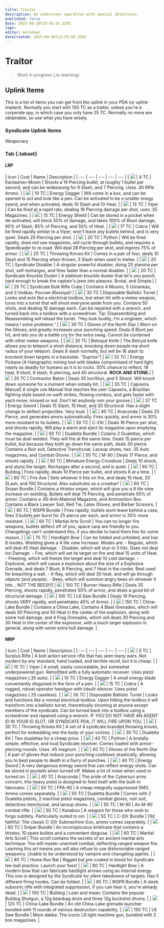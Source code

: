 ```yaml
---
title: Traitor
description: An undercover operative with special objectives.
published: false
date: 2025-08-20T19:45:15.329Z
tags: 
editor: markdown
dateCreated: 2025-04-08T12:59:09.329Z
---
```


# Traitor

> Work in progress
{.is-warning}

## Uplink Items

This is a list of items you can get from the uplink in your PDA (or uplink implant). Normally you start with 100 TC as a traitor, unless you're a corperate spy, in which case you only have 25 TC. Normally no more are obtainable, so use what you have wisely.
### Syndicate Uplink Items

Weaponary
### Tab {.tabset}

#### LRP

| Icon | Cost | Name | Description |
| --- | --- | --- | --- | --- |
| ![](/syndicate/kardashev-mosin.png) | 4 TC | Kardashev-Mosin | Shoots a 19 Piercing bullet, at roughly 1 bullet per second, and can be wideswung for 6 Slash, and 7 Piercing. Uses .30 RIfle Ammo. |
| ![](/syndicate/energy_dagger.png) | 10 TC | Energy Dagger | Will come in a box, and can be opened to act and look like a pen. Can be activated to be a smaller enegy sword, and when activated, deals 10 Slash and 10 Heat. |
| ![](/syndicate/viper.png) | 13 TC | Viper | Can be fired at a rapid rate, dealing 16 Piercing damage per shot, uses .35 Magazines. |
| ![](/syndicate/energy_shield.png) | 15 TC | Energy Shield |  Can be stored in a pocket when de-activated, will block 50% of damage, and takes 100% of Blunt damage, 90% of Slash, 85% of Piercing, and 50% of Heat. |
| ![](/syndicate/cobra.png) | 17 TC | Cobra | Will be fired rapidly similar to a Viper, won't leave any bullets behind, and is very quiet. Deals 25 Piercing per shot. |
| ![](/syndicate/python.png) | 20 TC | Python | Will be fired rapidly, does not use magazines, will cycle through bullets, and requires a Speedloader to re-load. Will deal 28 Piercing per shot, and ingores 75% of armor. |
| ![](/syndicate/throwing_knives_kit.png) | 20 TC | Throwing Knives Kit | Comes in a pair of four, deals 10 Slash and 15 Piercing when thrown, 5 Slash when used in melee. |
| ![](/syndicate/syndicate_disabler.png) | 20 TC | Syndicate Disabler | A singular powerful disabler, doing 25 stamina per shot, self recharges, and fires faster than a normal disabler. |
| ![](/syndicate/syndicate_knuckle_duster.png) | 20 TC | Syndicate Knuckle Duster | A platinum knuckle duster that let's you punch hard enough to break the captain's jaws into pieaces. Brutal, and Simple.|
| ![](/syndicate/syndicate_crate.png) | 25 TC | Syndicate Bulk Rifle Crate | Contains 4 Mosins, 5 Ushankas, and 3 Vodkas. Россия (Rossiya)! |
| ![](/electrical_toolbox.png) | 30 TC | Disposable Ballistic Turret | Looks and acts like a electrical toolbox, but when hit with a melee weapon, turns into a turret that will shoot everyone aside from you. Contains 50 shots, and dealing 16 damage each. Can be repaired with a wrench, and turned back into a toolbox with a screwdriver. Tip: Disassembling and Reassembling will reload the turret. "Hey look buddy, I'm a engineer, which means I solve problems." |
| ![](/syndicate/gloves_of_the_north_star.png) | 30 TC | Gloves of the North Star | Worn on the Gloves, and greatly increases your punching speed. Deals 8 Blunt per hit, and lets you do a battle cry for the extra swag. Cannot be combined with other melee weapons. |
| ![](/syndicate/betrayal_knife.png) | 30 TC | Betrayal Knife | The Betryal knife allows you to teleport a short distance, knocking down people ina  short radius of your teleport. Deals 8 slash normally, but will be 16 slash to knocked down targets in a backstab. *"Suprise"*|
| ![](/syndicate/energy_pickaxe.png) | 32 TC | Energy Pickaxe |A Halographic mining tool with blades comprimised of hard light, nearly as deadly for humans as it is to rocks. 50% chance to reflect, 18 heat, 6 blunt, 6 slash, 6 piercing, and 40 structural. **ROCK AND STONE.**|
| ![](/syndicate/contractor_baton.png) | 35 TC | Contractor Baton | Deals 35 Ion/Stun, and 5 Shock. Will knock down someone for a moment when initially hit. |
| ![](/syndicate/capoeira.png) | 35 TC | Capoeira Manual| A single use Manual that teaches the user Capoeira, a Brazilian fighting style based on swift strikes, flowing combos, and gets faster with each move, missed or not. Don't let anybody ruin your groove.|
| ![](/syndicate/energy_sword.png) | 37 TC | Energy Sword | Deals 15 Slash, 15 Heat, and 20 Structural. Has a slight change to deflect projectiles. Very loud. |
| ![](/syndicate/anaconda.png) | 40 TC | Anaconda | Deals 25 Pierce, and generates ammo automatically. Fires quickly, and armor is 30% more resistant to its bullets. |
| ![](/syndicate/c-20r.png) | 50 TC | C-20r | Deals 16 Pierce per shot, and shoots rapidly. Will play a alarm and eject its magazine upon emptying the magazine. |
| ![](/syndicate/dualetta.png) | 50 TC | Dualetta Bundle | Cotains 2 Dualettas, which must be duel welded. They will fire at the same time. Deals 15 pierce per bullet, but because they both go down the same path, deals 30 pierce. Contains a Noir suit, Detective Trenchcoat, Laceup shoes, two .35 Auto magazines, and Combat Gloves. |
| ![](/syndicate/m-90.png) | 50 TC | M-90 | Deals 17 Pierce, and shoots rapidly. |
| ![](/syndicate/miniature_energy_crossbow.png) | 50 TC | Miniature Energy Crossbow | Deals 10 shock, and stuns the target. Recharges after a second, and is quiet. |
| ![](/syndicate/bulldog.png) | 60 TC | Bulldog | Fires rapidly, deals 10 Pierce per bullet, and shoots 6 at a time. |
| ![](/syndicate/fire_axe.png) | 60 TC | Fire Axe | Sets whoever it hits on fire, and deals 15 Heat, 20 SLash, and 100 Structural. Also subsitutes as a crowbar! |
| ![](/syndicate/hristov.png) | 60 TC | Sniper Bundle | Contains a Hristov sniper, which will give you a 8 tile view increase on wielding. Bullets will deal 75 Piercing, and penetrate 50% of armor. Contains a .60 Anti-Material Magazine, and Ammunition Box. Contains a Black Lawyer Suit, Red Tie, Latex Gloves, and Barber Scissors. |
| ![](/syndicate/wspr.png) | 60 TC | WSPR Bundle | Fires rapidly, bullets wont leave behind a case, fires 3 bullets per burst for 25 pierce per each, and armor is 30% more resistant. |
| ![](/syndicate/carp_scroll.png) | 60 TC | Martial Arts Scroll | You can no longer fire weapons, bullets deflect off of you, space carp are friendly to you. Changelings can't understand this, if you decide to hand them this for some reason. |
| ![](/syndicate/hardlight_bow.png) | 75 TC | Hardlight Bow | Can be folded and unfolded, and has 8 modes. Wielding gives a 4 tile view increase. Modes are: - Regular, which will deal 45 Heat damage. - Disabler, which will stun in 3 hits. Does not deal Ion Damage. - Fire, which will set its target on fire and deal 15 units of Heat. - Freezing, which will freeze the target and deal 10 cold damage. - Explosive, which will cause a explosion about the size of a Explosive Grenade, and deals 7 Blunt, 8 Piercing, and 7 Heat in the center. Best used for breaching a wall. - X-Ray, which will deal 30 heat, and will go through objects (and people). - Bees, which will summon angry bees on whoever it hits... NOT THE BEES!!!|
| ![](/syndicate/burner.png) | 100 TC | Burner Heavy Rifle | Deals 35 Piercing, shoots rapidly, penetrates 50% of armor, and deals a good bit of structural damage. |
| ![](/syndicate/l6_saw.png) | 100 TC | L6 Saw Bundle | Deals 19 Piercing, shoots VERY rapidly, and penetrates 40% of Armor. |
| ![](/syndicate/china_lake.png) | 150 TC | China-Lake Bundle | Contains a China Lake,  Contains 4 Blast Grenades, which will deals 50 Piercing and 50 Heat in the center of the explosion, along with some hull damage, and 4 Frag Grenades, which will deals 30 Piercing and 30 Heat in the center of the explosion, with a much larger explosion in general, along with some extra hull damage. |

#### MRP
| Icon | Cost | Name | Description |
| --- | --- | --- | --- | --- |
| ![](/syndicate/kardashev-mosin.png) | 5 TC | Surplus Rifle | A bolt action service rifle that has seen many wars. Not modern by any standard, hand loaded, and terrible recoil, but it is cheap. |
| ![](/syndicate/viper.png) | 10 TC | Viper | A small, easily concealable, but somewhat underpowered gun. Retrofitted with a fully automatic receiver. Uses pistol magazines (.35 auto). |
| ![](/syndicate/energy_dagger.png) | 10 TC | Energy Dagger | A small energy blade conveniently disguised in the form of a pen. |
| ![](/syndicate/cobra.png) | 15 TC | Cobra | A rugged, robust operator handgun with inbuilt silencer. Uses pistol magazines (.25 caseless). |
| ![](/electrical_toolbox.png) | 30 TC | Disposable Ballistic Turret | Looks and functions like a normal electrical toolbox. Upon hitting the toolbox it will transform into a ballistic turret, theoretically shooting at anyone except members of the syndicate. Can be turned back into a toolbox using a screwdriver and repaired using a wrench. IF YOU DO NOT HAVE AN AGENT ID IN YOUR ID SLOT, OR SYNDICATE PDA, IT WILL FIRE UPON YOU. |
| ![](/syndicate/throwing_knives_kit.png) | 30 TC | Throwing Knives Kit | A set of 4 syndicate branded throwing knives, perfect for embedding into the body of your victims. |
| ![](/syndicate/dualetta.png) | 30 TC | Dualetta Kit | Two dualettas for a cheap price. |
| ![](/syndicate/python.png) | 40 TC | Python | A brutally simple, effective, and loud Syndicate revolver. Comes loaded with armor-piercing rounds. Uses .45 magnum. |
| ![](/syndicate/gloves_of_the_north_star.png) | 40 TC | Gloves of the North Star | A pair of gloves that reduce your punching cooldown drastically, allowing you to beat people to death in a flurry of punches. |
| ![](/syndicate/energy_sword.png) | 40 TC | Energy Sword | A very dangerous energy sword that can reflect energy shots. Can be stored in pockets when turned off. Makes a lot of noise when used or turned on. |
| ![](/syndicate/anaconda.png) | 40 TC | Anaconda | The pride of the Cybersun arms concern, this heavy pistol is designed to feed itself with the built-in fabricator. |
| ![](/syndicate/fpa_90.png) | 50 TC | FPA-90 | A cheap integrally suppressed SMG. Ammo comes separately. |
| ![](/syndicate/dualetta.png) | 50 TC | Dualetta Bundle | Comes with 2 Dualetta pistols, 2 machine pistol magazines, combat gloves, noir suit, detectives trenchcoat, and laceup shoes. |
| ![](/syndicate/m-90.png) | 50 TC | M-90 | An M-90 combat rifle. |
| ![](/syndicate/kanabou.png) | 50 TC | Kanabou | A weapon for those who wish to forgo subtlety. Particularly suited to oni. |
| ![](/syndicate/c-20r.png) | 55 TC | C-20r Bundle | Old faithful: The classic C-20r Submachine Gun, ammo comes separately. |
| ![](/syndicate/hristov.png) | 60 TC | Sniper Bundle | An inconspicuous briefcase that contains a Hristov, 10 spare bullets and a convenient disguise. |
| ![](/syndicate/carp_scroll.png) | 60 TC | Martial Arts Scroll | This scroll contains the secrets of an ancient martial arts technique. You will master unarmed combat, deflecting ranged weapon fire. Learning this art means you will also refuse to use dishonorable ranged weaponry. Unable to be understood by vampire and changeling agents. |
| ![](/syndicate/home_run_bat.png) | 80 TC | Home Run Bat | Rigged bat pre-coated in blood for Syndicate tee-ball practice. Launch your foes! |
| ![](/syndicate/hardlight_bow.png) | 80 TC | Hardlight Bow | A modern bow that can fabricate hardlight arrows using an internal energy. This one is designed by the Syndicate for silent takedowns of targets. Has 5 different firing modes. Can be folded. |
| ![](/syndicate/wspr.png) | 85 TC | WSPR Bundle | A sleek subsonic rifle with integrated suppression, if you can hear it, you're already dead. |
| ![](/syndicate/bulldog.png) | 100 TC | Bulldog | Lean and mean: Contains the popular Bulldog Shotgun, a 12g beanbag drum and three 12g buckshot drums. |
| ![](/syndicate/china_lake.png) | 125 TC | China-Lake Bundle | An old China-Lake grenade launcher bundled with 11 rounds of various destruction capability. |
| ![](/syndicate/l6_saw.png) | 150 TC | L6 Saw Bundle | More dakka: The iconic L6 light machine gun, bundled with 2 box magazines. |
